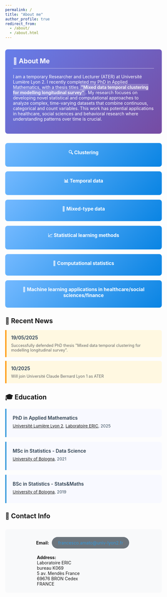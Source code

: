 ```yaml
---
permalink: /
title: "About me"
author_profile: true
redirect_from: 
  - /about/
  - /about.html
---
```


<style>
.research-focus {
  background: linear-gradient(135deg, #667eea 0%, #764ba2 100%);
  color: white;
  padding: 25px;
  border-radius: 8px;
  margin: 30px 0;
}

.research-focus h2 {
  color: white;
  margin-top: 0;
  border-bottom: 2px solid rgba(255,255,255,0.3);
  padding-bottom: 10px;
}

.research-interests {
  display: grid;
  grid-template-columns: repeat(auto-fit, minmax(250px, 1fr));
  gap: 15px;
  margin: 25px 0;
}

.interest-card {
  background: linear-gradient(135deg, #74b9ff, #0984e3);
  color: white;
  padding: 20px;
  border-radius: 8px;
  text-align: center;
  transition: transform 0.2s ease;
}

.interest-card:hover {
  transform: translateY(-5px);
}

.interest-card h4 {
  margin-top: 0;
  margin-bottom: 10px;
  font-size: 1.1em;
}

.pub-item { 
  background: #f8f9ff;
  border-left: 4px solid #3498db;
  padding: 20px;
  margin: 15px 0;
  border-radius: 0 8px 8px 0;
  transition: transform 0.2s ease;
}

.pub-item:hover {
  transform: translateX(5px);
}

.pub-title { 
  font-weight: 600; 
  color: #2c3e50;
  font-size: 1.1em;
  margin-bottom: 8px;
}

.pub-title a {
  color: #2c3e50;
  text-decoration: none;
}

.pub-title a:hover {
  color: #3498db;
}

.pub-authors {
  color: #34495e;
  margin-bottom: 8px;
  font-size: 0.95em;
}

.pub-venue { 
  color: #7f8c8d; 
  font-style: italic;
  margin-bottom: 8px;
}

.external-links {
  background: #f8f9fa;
  padding: 20px;
  border-radius: 8px;
  margin: 30px 0;
  text-align: center;
}

.external-links a {
  display: inline-block;
  background: #6c757d;
  color: white;
  padding: 10px 20px;
  margin: 5px;
  border-radius: 25px;
  text-decoration: none;
  transition: background 0.3s ease;
}

.external-links a:hover {
  background: #495057;
  color: white;
}

.award-item {
  background: #fff8e1;
  border-left: 4px solid #ff9800;
  padding: 15px;
  margin: 12px 0;
  border-radius: 0 6px 6px 0;
  transition: transform 0.2s ease;
}

.award-item:hover {
  transform: translateX(5px);
}

.highlight-text {
  background: linear-gradient(120deg, rgba(255,255,255,0.2) 0%, rgba(255,255,255,0.2) 100%);
  padding: 2px 4px;
  border-radius: 3px;
  font-weight: 600;
}
</style>

<div class="research-focus">
  <h2>👋 About Me</h2>
  <p>I am a temporary Researcher and Lecturer (ATER) at Université Lumière Lyon 2. I recently completed my PhD in Applied Mathematics, with a thesis titles <span class="highlight-text">"Mixed data temporal clustering for modelling longitudinal survey"</span>. My research focuses on developing novel statistical and computational approaches to analyze complex, time-varying datasets that combine continuous, categorical and count variables. This work has potential applications in healthcare, social sciences and behavioral research where understanding patterns over time is crucial.</p>
</div>

<div class="research-interests">
  <div class="interest-card">
    <h4>🔍 Clustering</h4>
  </div>
  <div class="interest-card">
    <h4>📊 Temporal data</h4>
  </div>
  <div class="interest-card">
    <h4>🔀 Mixed-type data</h4>
  </div>
  <div class="interest-card">
    <h4>📈 Statistical learning methods</h4>
  </div>
  <div class="interest-card">
    <h4>🧮 Computational statistics</h4>
  </div>
  <div class="interest-card">
    <h4>🏥 Machine learning applications in healthcare/social sciences/finance</h4>
  </div>
</div>

## 📰 Recent News

<div class="award-item">
  <div class="pub-title">19/05/2025</div>
  <div style="margin-top: 8px; font-size: 0.9em; color: #666;">
    Successfully defended PhD thesis "Mixed data temporal clustering for modelling longitudinal survey".
  </div>
</div>

<div class="award-item">
  <div class="pub-title">10/2025</div>
  <div style="margin-top: 8px; font-size: 0.9em; color: #666;">
    Will join Université Claude Bernard Lyon 1 as ATER
  </div>
</div>

## 🎓 Education

<div class="pub-item">
  <div class="pub-title">PhD in Applied Mathematics</div>
  <div class="pub-authors"><a href="https://www.univ-lyon2.fr/" target="_blank">Université Lumière Lyon 2</a>, <a href="https://eric.msh-lse.fr/" target="_blank">Laboratoire ERIC</a>, 2025</div>
</div>

<div class="pub-item">
  <div class="pub-title">MSc in Statistics - Data Science</div>
  <div class="pub-authors"><a href="https://corsi.unibo.it/2cycle/StatisticalSciences/index.html" target="_blank">University of Bologna</a>, 2021</div>
</div>

<div class="pub-item">
  <div class="pub-title">BSc in Statistics - Stats&Maths</div>
  <div class="pub-authors"><a href="https://corsi.unibo.it/1cycle/StatsMaths" target="_blank">University of Bologna</a>, 2019</div>
</div>

## 📧 Contact Info

<div class="external-links">
  <div style="margin-bottom: 15px;">
    <strong>Email:</strong> <a href="mailto:francesco.amato@univ-lyon2.fr" style="color: #3498db;">francesco.amato@univ-lyon2.fr</a>
  </div>
  <div style="text-align: left; max-width: 300px; margin: 0 auto;">
    <strong>Address:</strong><br>
    Laboratoire ERIC<br>
    bureau K069<br>
    5 av. Mendès France<br>
    69676 BRON Cedex<br>
    FRANCE
  </div>
</div>

